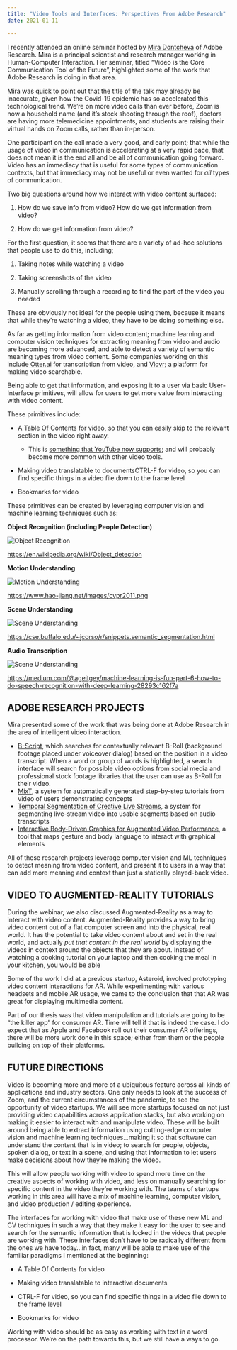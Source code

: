 ```yaml
---
title: "Video Tools and Interfaces: Perspectives From Adobe Research"
date: 2021-01-11

---
```




I recently attended an online seminar hosted by [Mira Dontcheva](https://research.adobe.com/person/mira-dontcheva/) of Adobe Research. Mira is a principal scientist and research manager working in Human-Computer Interaction. Her seminar, titled “Video is the Core Communication Tool of the Future”, highlighted some of the work that Adobe Research is doing in that area. 

Mira was quick to point out that the title of the talk may already be inaccurate, given how the Covid-19 epidemic has so accelerated this technological trend. We’re on more video calls than ever before, Zoom is now a household name (and it’s stock shooting through the roof), doctors are having more telemedicine appointments, and students are raising their virtual hands on Zoom calls, rather than in-person. 

One participant on the call made a very good, and early point; that while the usage of video in communication is accelerating at a very rapid pace, that does not mean it is the end all and be all of communication going forward. Video has an immediacy that is useful for some types of communication contexts, but that immediacy may not be useful or even wanted for *all* types of communication. 

Two big questions around how we interact with video content surfaced:

1) How do we save info from video? How do we get information from video? 

2) How do we get information from video? 



For the first question, it seems that there are a variety of ad-hoc solutions that people use to do this, including; 

1) Taking notes while watching a video

2) Taking screenshots of the video 

3) Manually scrolling through a recording to find the part of the video you needed 



These are obviously not ideal for the people using them, because it means that while they’re watching a video, they have to be doing something else. 

As far as getting information from video content; machine learning and computer vision techniques for extracting meaning from video and audio are becoming more advanced, and able to detect a variety of semantic meaning types from video content. Some companies working on this include[ Otter.ai](https://otter.ai/) for transcription from video, and [Viovr](https://www.vidrovr.com/); a platform for making video searchable.

Being able to get that information, and exposing it to a user via basic User-Interface primitives, will allow for users to get more value from interacting with video content.

These primitives include: 

* A Table Of Contents for video, so that you can easily skip to the relevant section in the video right away. 
  * This is [something that YouTube now supports](https://www.youtube.com/watch?app=desktop&v=G-gFSVqlBvs); and will probably become more common with other video tools.

* Making video translatable to documentsCTRL-F for video, so you can find specific things in a video file down to the frame level 

* Bookmarks for video 



These primitives can be created by leveraging computer vision and machine learning techniques such as: 



**Object Recognition (including People Detection)**

![Object Recognition](/blog_assets/2020/object_recognition.jpeg)

https://en.wikipedia.org/wiki/Object_detection



**Motion Understanding**

![Motion Understanding](/blog_assets/2020/motion_understanding.png)

https://www.hao-jiang.net/images/cvpr2011.png



**Scene Understanding**

![Scene Understanding](/blog_assets/2020/scene_understanding.jpeg)

https://cse.buffalo.edu/~jcorso/r/snippets.semantic_segmentation.html



**Audio Transcription**

![Scene Understanding](/blog_assets/2020/audio_transcription.png)

https://medium.com/@ageitgey/machine-learning-is-fun-part-6-how-to-do-speech-recognition-with-deep-learning-28293c162f7a



## ADOBE RESEARCH PROJECTS

Mira presented some of the work that was being done at Adobe Research in the area of intelligent video interaction. 

* [B-Script](https://berndhuber.github.io/bscript/), which searches for contextually relevant B-Roll (background footage placed under voiceover dialog) based on the position in a video transcript. When a word or group of words is highlighted, a search interface will search for possible video options from social media and professional stock footage libraries that the user can use as B-Roll for their video. 
* [MixT](http://dontcheva.org/pubs/2012/uist12_MixT_chi.pdf), a system for automatically generated step-by-step tutorials from video of users demonstrating concepts 
* [Temporal Segmentation of Creative Live Streams](https://ailiefraser.ca/LiveStreamVideoNavigation_CHI2020.pdf), a system for segmenting live-stream video into usable segments based on audio transcripts
* [Interactive Body-Driven Graphics for Augmented Video Performance](https://rubaiathabib.me/2019/03/04/body-driven-graphics/), a tool that maps gesture and body language to interact with graphical elements 



All of these research projects leverage computer vision and ML techniques to detect meaning from video content, and present it to users in a way that can add more meaning and context than just a statically played-back video. 



## VIDEO TO AUGMENTED-REALITY TUTORIALS

During the webinar, we also discussed Augmented-Reality as a way to interact with video content. Augmented-Reality provides a way to bring video content out of a flat computer screen and into the physical, real world. It has the potential to take video content about and set in the real world, and actually *put that content in the real world* by displaying the videos in context around the objects that they are about. Instead of watching a cooking tutorial on your laptop and then cooking the meal in your kitchen, you would be able 

Some of the work I did at a previous startup, Asteroid, involved prototyping video content interactions for AR. While experimenting with various headsets and mobile AR usage, we came to the conclusion that that AR was great for displaying multimedia content. 

Part of our thesis was that video manipulation and tutorials are going to be “the killer app” for consumer AR. Time will tell if that is indeed the case. I do expect that as Apple and Facebook roll out their consumer AR offerings, there will be more work done in this space; either from them or the people building on top of their platforms. 



## FUTURE DIRECTIONS

Video is becoming more and more of a ubiquitous feature across all kinds of applications and industry sectors. One only needs to look at the success of Zoom, and the current circumstances of the pandemic, to see the opportunity of video startups. We will see more startups focused on not just providing video capabilities across application stacks, but also working on making it easier to interact with and manipulate video. These will be built around being able to extract information using cutting-edge computer vision and machine learning techniques...making it so that software can understand the content that is in video; to search for people, objects, spoken dialog, or text in a scene, and using that information to let users make decisions about how they’re making the video. 

This will allow people working with video to spend more time on the creative aspects of working with video, and less on manually searching for specific content in the video they’re working with. The teams of startups working in this area will have a mix of machine learning, computer vision, and video production / editing experience. 

The interfaces for working with video that make use of these new ML and CV techniques in such a way that they make it easy for the user to see and search for the semantic information that is locked in the videos that people are working with. These interfaces don’t have to be radically different from the ones we have today...in fact, many will be able to make use of the familiar paradigms I mentioned at the beginning:

* A Table Of Contents for video

* Making video translatable to interactive documents

* CTRL-F for video, so you can find specific things in a video file down to the frame level 

* Bookmarks for video 

Working with video should be as easy as working with text in a word processor. We’re on the path towards this, but we still have a ways to go. 